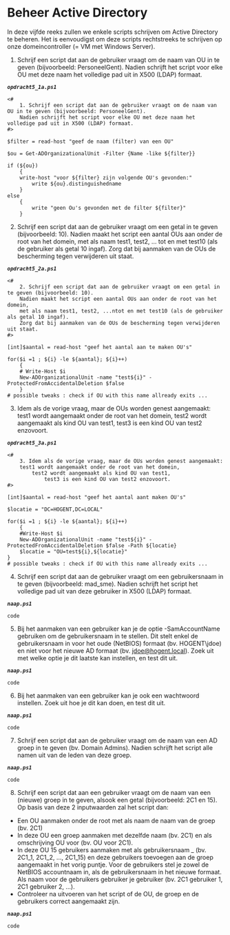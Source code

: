 # Beheer Active Directory

In deze vijfde reeks zullen we enkele scripts schrijven om Active Directory te beheren. Het is eenvoudigst om deze scripts rechtstreeks te schrijven op onze domeincontroller (= VM met Windows Server).

1. Schrijf een script dat aan de gebruiker vraagt om de naam van OU in te geven (bijvoorbeeld: PersoneelGent). Nadien schrijft het script voor elke OU met deze naam het volledige pad uit in X500 (LDAP) formaat.  

***`opdracht5_1a.ps1`***
```
<#
    1. Schrijf een script dat aan de gebruiker vraagt om de naam van OU in te geven (bijvoorbeeld: PersoneelGent).
    Nadien schrijft het script voor elke OU met deze naam het volledige pad uit in X500 (LDAP) formaat.  
#>

$filter = read-host "geef de naam (filter) van een OU"

$ou = Get-ADOrganizationalUnit -Filter {Name -like ${filter}}

if (${ou})
    {
    write-host "voor ${filter} zijn volgende OU's gevonden:"
        write ${ou}.distinguishedname
    }
else
    {
        write "geen Ou's gevonden met de filter ${filter}"
    }
```

2. Schrijf een script dat aan de gebruiker vraagt om een getal in te geven (bijvoorbeeld: 10). Nadien maakt het script een aantal OUs aan onder de root van het domein, met als naam test1, test2, … tot en met test10 (als de gebruiker als getal 10 ingaf). Zorg dat bij aanmaken van de OUs de bescherming tegen verwijderen uit staat.  

***`opdracht5_2a.ps1`***  
```
<#
    2. Schrijf een script dat aan de gebruiker vraagt om een getal in te geven (bijvoorbeeld: 10).
    Nadien maakt het script een aantal OUs aan onder de root van het domein,
    met als naam test1, test2, ...ntot en met test10 (als de gebruiker als getal 10 ingaf).
    Zorg dat bij aanmaken van de OUs de bescherming tegen verwijderen uit staat.  
#>

[int]$aantal = read-host "geef het aantal aan te maken OU's"

for($i =1 ; ${i} -le ${aantal}; ${i}++)
    {
    # Write-Host $i
    New-ADOrganizationalUnit -name "test${i}" -ProtectedFromAccidentalDeletion $false
    }
# possible tweaks : check if OU with this name allready exits ...
```

3. Idem als de vorige vraag, maar de OUs worden genest aangemaakt: test1 wordt aangemaakt onder de root van het domein, test2 wordt aangemaakt als kind OU van test1, test3 is een kind OU van test2 enzovoort.

***`opdracht5_3a.ps1`***  
```
<#
    3. Idem als de vorige vraag, maar de OUs worden genest aangemaakt:
    test1 wordt aangemaakt onder de root van het domein,
        test2 wordt aangemaakt als kind OU van test1,
            test3 is een kind OU van test2 enzovoort.  
#>

[int]$aantal = read-host "geef het aantal aant maken OU's"

$locatie = "DC=HOGENT,DC=LOCAL"

for($i =1 ; ${i} -le ${aantal}; ${i}++)
    {
    #Write-Host $i
    New-ADOrganizationalUnit -name "test${i}" -ProtectedFromAccidentalDeletion $false -Path ${locatie}
    $locatie = "OU=test${i},${locatie}"
}
# possible tweaks : check if OU with this name allready exits ...
```

4. Schrijf een script dat aan de gebruiker vraagt om een gebruikersnaam in te geven (bijvoorbeeld: mad_sme). Nadien schrijft het script het volledige pad uit van deze gebruiker in X500 (LDAP) formaat.

***`naap.ps1`***  
```
code
```

5. Bij het aanmaken van een gebruiker kan je de optie -SamAccountName gebruiken om de gebruikersnaam in te stellen. Dit stelt enkel de gebruikersnaam in voor het oude (NetBIOS) formaat (bv. HOGENT\jdoe) en niet voor het nieuwe AD formaat (bv. jdoe@hogent.local). Zoek uit met welke optie je dit laatste kan instellen, en test dit uit.

***`naap.ps1`***  
```
code
```

6. Bij het aanmaken van een gebruiker kan je ook een wachtwoord instellen. Zoek uit hoe je dit kan doen, en test dit uit.

***`naap.ps1`***  
```
code
```

7. Schrijf een script dat aan de gebruiker vraagt om de naam van een AD groep in te geven (bv. Domain Admins). Nadien schrijft het script alle namen uit van de leden van deze groep.

***`naap.ps1`***  
```
code
```

8.  Schrijf een script dat aan een gebruiker vraagt om de naam van een (nieuwe) groep in te geven, alsook een getal (bijvoorbeeld: 2C1 en 15). Op basis van deze 2 inputwaarden zal het script dan:

   * Een OU aanmaken onder de root met als naam de naam van de groep (bv. 2C1)
   * In deze OU een groep aanmaken met dezelfde naam (bv. 2C1) en als omschrijving OU voor <naam groep> (bv. OU voor 2C1).
   * In deze OU 15 gebruikers aanmaken met als gebruikersnaam <naam groep>_<nr> (bv. 2C1_1, 2C1_2, ..., 2C1_15) en deze gebruikers toevoegen aan de groep aangemaakt in het vorig puntje. Voor de gebruikers stel je zowel de NetBIOS accountnaam in, als de gebruikersnaam in het nieuwe formaat. Als naam voor de gebruikers gebruiker je <naam groep> gebruiker <nr> (bv. 2C1 gebruiker 1, 2C1 gebruiker 2, ...).
   * Controleer na uitvoeren van het script of de OU, de groep en de gebruikers correct aangemaakt zijn.

***`naap.ps1`***  
```
code
```